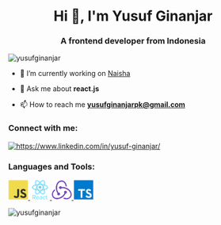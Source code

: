 <h1 align="center">Hi 👋, I'm Yusuf Ginanjar</h1>
<h3 align="center">A frontend developer from Indonesia</h3>

<p align="left"> <img src="https://komarev.com/ghpvc/?username=yusufginanjar&label=Profile%20views&color=0e75b6&style=flat" alt="yusufginanjar" /> </p>

- 🔭 I’m currently working on [Naisha](https://naisha.id/)

- 💬 Ask me about **react.js**

- 📫 How to reach me **yusufginanjarpk@gmail.com**

<h3 align="left">Connect with me:</h3>
<p align="left">
<a href="https://www.linkedin.com/in/yusuf-ginanjar/" target="blank"><img align="center" src="https://raw.githubusercontent.com/rahuldkjain/github-profile-readme-generator/master/src/images/icons/Social/linked-in-alt.svg" alt="https://www.linkedin.com/in/yusuf-ginanjar/" height="30" width="40" /></a>
</p>

<h3 align="left">Languages and Tools:</h3>
<p align="left"> <a href="https://developer.mozilla.org/en-US/docs/Web/JavaScript" target="_blank" rel="noreferrer"> <img src="https://raw.githubusercontent.com/devicons/devicon/master/icons/javascript/javascript-original.svg" alt="javascript" width="40" height="40"/> </a> <a href="https://reactjs.org/" target="_blank" rel="noreferrer"> <img src="https://raw.githubusercontent.com/devicons/devicon/master/icons/react/react-original-wordmark.svg" alt="react" width="40" height="40"/> </a> <a href="https://redux.js.org" target="_blank" rel="noreferrer"> <img src="https://raw.githubusercontent.com/devicons/devicon/master/icons/redux/redux-original.svg" alt="redux" width="40" height="40"/> </a> <a href="https://www.typescriptlang.org/" target="_blank" rel="noreferrer"> <img src="https://raw.githubusercontent.com/devicons/devicon/master/icons/typescript/typescript-original.svg" alt="typescript" width="40" height="40"/> </a> </p>

<p><img align="left" src="https://github-readme-stats.vercel.app/api/top-langs?username=yusufginanjar&show_icons=true&locale=en&layout=compact" alt="yusufginanjar" /></p>
